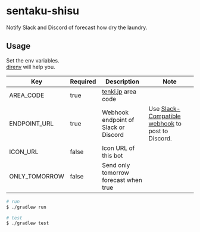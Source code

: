 # sentaku-shisu

Notify Slack and Discord of forecast how dry the laundry.

## Usage

Set the env variables.  
[direnv](https://github.com/direnv/direnv) will help you.

| Key              | Required | Description                                  | Note       |
| ---------------- | -------- | -------------------------------------------- | ---------- |
| AREA_CODE        | true     | [tenki.jp](https://tenki.jp/) area code      |            |
| ENDPOINT_URL     | true     | Webhook endpoint of Slack or Discord         | Use [Slack-Compatible webhook](https://discordapp.com/developers/docs/resources/webhook#execute-slackcompatible-webhook) to post to Discord. |
| ICON_URL         | false    | Icon URL of this bot                         |            |
| ONLY_TOMORROW    | false    | Send only tomorrow forecast when true        |            |

```bash
# run
$ ./gradlew run 

# test
$ ./gradlew test
```
